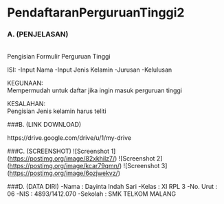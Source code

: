 # PendaftaranPerguruanTinggi2
### A. (PENJELASAN)
<br>Pengisian Formulir Perguruan Tinggi

ISI:
-Input Nama
-Input Jenis Kelamin
-Jurusan
-Kelulusan

KEGUNAAN:
<br>Mempermudah untuk daftar jika ingin masuk perguruan tinggi

KESALAHAN:
<br>Pengisian Jenis kelamin harus teliti


###B. (LINK DOWNLOAD)
<p>https://drive.google.com/drive/u/1/my-drive</p>

###C. (SCREENSHOT)
![Screenshot 1] (https://postimg.org/image/82xkhilz7/)
![Screenshot 2] (https://postimg.org/image/kcar79qmn/)
![Screenshot 3] (https://postimg.org/image/6ozjwekvz/)

###D. (DATA DIRI)
-Nama     : Dayinta Indah Sari
-Kelas    : XI RPL 3
-No. Urut : 06
-NIS      : 4893/1412.070
-Sekolah  : SMK TELKOM MALANG
